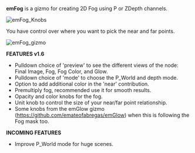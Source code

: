 
**emFog** is a gizmo for creating 2D Fog using P or ZDepth channels.

![emFog_Knobs](https://github.com/user-attachments/assets/0abad75a-0604-436f-8c11-5c1aba2cface)

You have control over where you want to pick the near and far points.

![emFog_gizmo](https://github.com/user-attachments/assets/36133f46-be0f-43a4-8c8e-26edd2368501)

**FEATURES v1.6**
- Pulldown choice of 'preview' to see the different views of the node: Final Image, Fog, Fog Color, and Glow.
- Pulldown choice of 'mode' to choose the P_World and depth mode. 
- Option to add additional color in the 'near' contribution.
- Premultiply fog, recommended use it for smooth results. 
- Opacity and color knobs for the fog.
- Unit knob to control the size of your near/far point relationship. 
- Some knobs from the emGlow gizmo (https://github.com/emateofabregas/emGlow) when this is following the Fog mask too.

**INCOMING FEATURES**
-  Improve P_World mode for huge scenes. 

